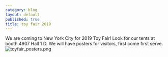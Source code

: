```yaml
---
category: blog
layout: default
published: true
title: toy fair 2019
---
```

We are coming to New York City for 2019 Toy Fair! Look for our tents at booth 4907 Hall 1 D. We will have posters for visitors, first come first serve.![toyfair_posters.png]({{site.baseurl}}/uploads/toyfair_posters.png)

